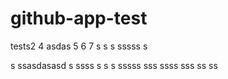 # github-app-test

tests2
4
asdas
5
6
7
s
s s
sssss
s

s
ssasdasasd
s
ssss
s
s
s
sssss
sss
ssss
sss
ss
ss
